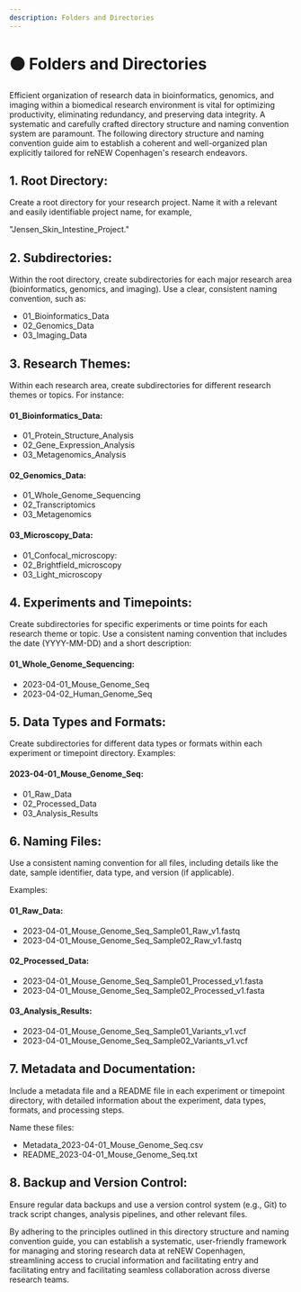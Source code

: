 ```yaml
---
description: Folders and Directories
---
```


# 🟤 Folders and Directories

Efficient organization of research data in bioinformatics, genomics, and imaging within a biomedical research environment is vital for optimizing productivity, eliminating redundancy, and preserving data integrity. A systematic and carefully crafted directory structure and naming convention system are paramount. The following directory structure and naming convention guide aim to establish a coherent and well-organized plan explicitly tailored for reNEW Copenhagen's research endeavors.

## 1. Root Directory:

Create a root directory for your research project. Name it with a relevant and easily identifiable project name, for example,

&#x20;"Jensen\_Skin\_Intestine\_Project."

## 2. Subdirectories:

Within the root directory, create subdirectories for each major research area (bioinformatics, genomics, and imaging). Use a clear, consistent naming convention, such as:

* 01\_Bioinformatics\_Data
* 02\_Genomics\_Data
* 03\_Imaging\_Data

## 3. Research Themes:

Within each research area, create subdirectories for different research themes or topics. For instance:

#### 01\_Bioinformatics\_Data:

* 01\_Protein\_Structure\_Analysis
* 02\_Gene\_Expression\_Analysis
* 03\_Metagenomics\_Analysis

#### 02\_Genomics\_Data:

* 01\_Whole\_Genome\_Sequencing
* 02\_Transcriptomics
* 03\_Metagenomics

#### 03\_Microscopy\_Data:

* 01\_Confocal\_microscopy:
* 02\_Brightfield\_microscopy
* 03\_Light\_microscopy

## 4. Experiments and Timepoints:

Create subdirectories for specific experiments or time points for each research theme or topic. Use a consistent naming convention that includes the date (YYYY-MM-DD) and a short description:

#### 01\_Whole\_Genome\_Sequencing:

* 2023-04-01\_Mouse\_Genome\_Seq
* 2023-04-02\_Human\_Genome\_Seq

## 5. Data Types and Formats:

Create subdirectories for different data types or formats within each experiment or timepoint directory. Examples:

#### 2023-04-01\_Mouse\_Genome\_Seq:

* 01\_Raw\_Data
* 02\_Processed\_Data
* 03\_Analysis\_Results

## 6. Naming Files:

Use a consistent naming convention for all files, including details like the date, sample identifier, data type, and version (if applicable).

Examples:

#### 01\_Raw\_Data:

* 2023-04-01\_Mouse\_Genome\_Seq\_Sample01\_Raw\_v1.fastq
* 2023-04-01\_Mouse\_Genome\_Seq\_Sample02\_Raw\_v1.fastq

#### &#x20;02\_Processed\_Data:

* 2023-04-01\_Mouse\_Genome\_Seq\_Sample01\_Processed\_v1.fasta
* 2023-04-01\_Mouse\_Genome\_Seq\_Sample02\_Processed\_v1.fasta

#### &#x20;03\_Analysis\_Results:

* 2023-04-01\_Mouse\_Genome\_Seq\_Sample01\_Variants\_v1.vcf
* 2023-04-01\_Mouse\_Genome\_Seq\_Sample02\_Variants\_v1.vcf

## &#x20;7. Metadata and Documentation:

Include a metadata file and a README file in each experiment or timepoint directory, with detailed information about the experiment, data types, formats, and processing steps.

Name these files:&#x20;

* Metadata\_2023-04-01\_Mouse\_Genome\_Seq.csv
* README\_2023-04-01\_Mouse\_Genome\_Seq.txt

## 8. Backup and Version Control:

Ensure regular data backups and use a version control system (e.g., Git) to track script changes, analysis pipelines, and other relevant files.

&#x20;

By adhering to the principles outlined in this directory structure and naming convention guide, you can establish a systematic, user-friendly framework for managing and storing research data at reNEW Copenhagen, streamlining access to crucial information and facilitating entry and facilitating entry and facilitating seamless collaboration across diverse research teams.

